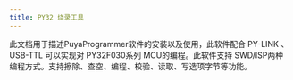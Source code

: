 ```yaml
---
title: PY32 烧录工具
---
```


此文档用于描述PuyaProgrammer软件的安装以及使用，此软件配合 PY-LINK 、 USB-TTL 可以实现对 PY32F030系列 MCU的编程。此软件支持 SWD/ISP两种编程方式。支持擦除、查空、编程、校验、读取、写选项字节等功能。

<!-- @include: ../../data/markdown/PY32_Programmer/zh_CN.md -->